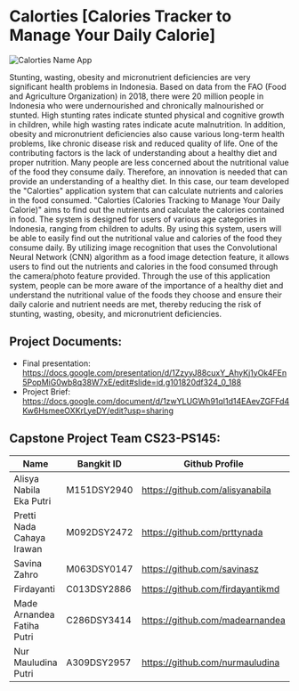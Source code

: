 # Calorties [Calories Tracker to Manage Your Daily Calorie] 
![Calorties Name App]("https://github.com/Calorties/.github/assets/105781873/4f16e51c-bb0d-45ec-adf7-a240701dd17a")

Stunting, wasting, obesity and micronutrient deficiencies are very significant health problems in Indonesia. Based on data from the FAO (Food and Agriculture Organization) in 2018, there were 20 million people in Indonesia who were undernourished and chronically malnourished or stunted. High stunting rates indicate stunted physical and cognitive growth in children, while high wasting rates indicate acute malnutrition. In addition, obesity and micronutrient deficiencies also cause various long-term health problems, like chronic disease risk and reduced quality of life. One of the contributing factors is the lack of understanding about a healthy diet and proper nutrition. Many people are less concerned about the nutritional value of the food they consume daily. Therefore, an innovation is needed that can provide an understanding of a healthy diet.
In this case, our team developed the "Calorties" application system that can calculate nutrients and calories in the food consumed. "Calorties (Calories Tracking to Manage Your Daily Calorie)" aims to find out the nutrients and calculate the calories contained in food. The system is designed for users of various age categories in Indonesia, ranging from children to adults. By using this system, users will be able to easily find out the nutritional value and calories of the food they consume daily. By utilizing image recognition that uses the Convolutional Neural Network (CNN) algorithm as a food image detection feature, it allows users to find out the nutrients and calories in the food consumed through the camera/photo feature provided. Through the use of this application system, people can be more aware of the importance of a healthy diet and understand the nutritional value of the foods they choose and ensure their daily calorie and nutrient needs are met, thereby reducing the risk of stunting, wasting, obesity, and micronutrient deficiencies.

## Project Documents:
- Final presentation: https://docs.google.com/presentation/d/1ZzyyJ88cuxY_AhyKj1yOk4FEn5PopMiG0wb8q38W7xE/edit#slide=id.g101820df324_0_188
- Project Brief: https://docs.google.com/document/d/1zwYLUGWh91qI1d14EAevZGFFd4Kw6HsmeeOXKrLyeDY/edit?usp=sharing

## Capstone Project Team CS23-PS145:
| Name | Bangkit ID | Github Profile |
| ------ | ------ | ------ | 
| Alisya Nabila Eka Putri  | M151DSY2940  | https://github.com/alisyanabila |
| Pretti Nada Cahaya Irawan  | M092DSY2472  | https://github.com/prttynada|
| Savina Zahro | M063DSY0147  | https://github.com/savinasz |
| Firdayanti | C013DSY2886 | https://github.com/firdayantikmd |
| Made Arnandea Fatiha Putri | C286DSY3414 | https://github.com/madearnandea |
| Nur Mauludina Putri  | A309DSY2957 | https://github.com/nurmauludina |
